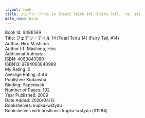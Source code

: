 ```yaml
---
layout: book
title: フェアリーテイル 14 [Fearī Teiru 14] (Fairy Tail,  no. 14)
date_read: None
---
```


Book Id: 6486596<br />
Title: フェアリーテイル 14 [Fearī Teiru 14] (Fairy Tail, #14)<br />
Author: Hiro Mashima<br />
Author l-f: Mashima, Hiro<br />
Additional Authors: <br />
ISBN: 4063840980<br />
ISBN13: 9784063840988<br />
My Rating: 0<br />
Average Rating: 4.46<br />
Publisher: Kodansha<br />
Binding: Paperback<br />
Number of Pages: 192<br />
Year Published: 2009<br />
Date Added: 2020/04/12<br />
Bookshelves: kupka-wstydu<br />
Bookshelves with positions: kupka-wstydu (#1284)<br />

